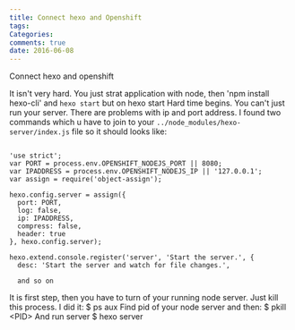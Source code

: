 ```yaml
---
title: Connect hexo and Openshift
tags:
Categories:
comments: true
date: 2016-06-08
---
```

Connect hexo and openshift

It isn't very hard. You just strat application with node, then 'npm install hexo-cli' and ```hexo start``` but on hexo start Hard time begins. You can't just run your server. There are problems with ip and port address. I found two commands which u have to join to your ```../node_modules/hexo-server/index.js``` file so it should looks like:
```

'use strict';
var PORT = process.env.OPENSHIFT_NODEJS_PORT || 8080;
var IPADDRESS = process.env.OPENSHIFT_NODEJS_IP || '127.0.0.1';
var assign = require('object-assign');

hexo.config.server = assign({
  port: PORT,
  log: false,
  ip: IPADDRESS,
  compress: false,
  header: true
}, hexo.config.server);

hexo.extend.console.register('server', 'Start the server.', {
  desc: 'Start the server and watch for file changes.',
  
  and so on
  ```
  It is first step, then you have to turn of your running node server. Just kill this process.
  I did it:
  $ ps aux 
Find pid of your node server and then:
$ pkill \<PID\>
And run server
$ hexo server